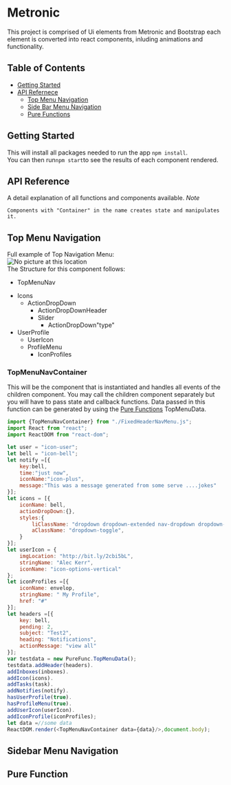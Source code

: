 # Metronic 
 This project is comprised of Ui elements from Metronic and Bootstrap each element is converted into react components, inluding animations and functionality. 
## Table of Contents
* [Getting Started](#getting-started)
* [API Refernece](#api-reference)
  * [Top Menu Navigation](#top-menu-navigation)
  * [Side Bar Menu Navigation](#sidebar-menu-navigation)
  * [Pure Functions](#pure-functions)



## <a name="getting-started"></a>Getting Started
This will install all packages needed to run the app `npm install`.
<br>
You can then run`npm start`to see the results of each component rendered.

## <a name="api-reference"></a>API Reference
A detail explanation of all functions and components available.
*Note* 
```
Components with "Container" in the name creates state and manipulates it. 
```

## <a name="top-menu-navigation"></a>Top Menu Navigation
Full example of Top Navigation Menu:<br>
![No picture at this location](http://i.imgur.com/ogjrMkB.png "Top Nav Image")<br>
The Structure for this component follows:
 * TopMenuNav
  - Icons
    * ActionDropDown
      - ActionDropDownHeader 
      - Slider
        * ActionDropDown"type"
  - UserProfile
    - UserIcon
    - ProfileMenu
      * IconProfiles
 
### TopMenuNavContainer
This will be the component that is instantiated and handles all events of the children component. You may call the children component separately but you will have to pass state and callback functions. Data passed in this function can be generated by using the [Pure Functions](#pure-functions) TopMenuData.
```javascript
import {TopMenuNavContainer} from "./FixedHeaderNavMenu.js";
import React from "react";
import ReactDOM from "react-dom";

let user = "icon-user";
let bell = "icon-bell";
let notify =[{
    key:bell,
    time:"just now",
    iconName:"icon-plus",
    message:"This was a message generated from some serve ....jokes"
}];
let icons = [{
    iconName: bell,
    actionDropDown:{},
    styles:{
        liClassName: "dropdown dropdown-extended nav-dropdown dropdown-notification ",
        aClassName: "dropdown-toggle",
    }
}];
let userIcon = {
    imgLocation: "http://bit.ly/2cbi5bL",
    stringName: "Alec Kerr",
    iconName: "icon-options-vertical"
};
let iconProfiles =[{
    iconName: envelop,
    stringName: " My Profile",
    href: "#"
}];
let headers =[{
    key: bell,
    pending: 2,
    subject: "Test2",
    heading: "Notifications",
    actionMessage: "view all"
}];
var testdata = new PureFunc.TopMenuData();
testdata.addHeader(headers).
addInboxes(inboxes).
addIcon(icons).
addTasks(task).
addNotifies(notify).
hasUserProfile(true).
hasProfileMenu(true).
addUserIcon(userIcon).
addIconProfile(iconProfiles);
let data =//some data
ReactDOM.render(<TopMenuNavContainer data={data}/>,document.body);
```

## <a name="sidebar-menu-navigation"></a>Sidebar Menu Navigation

## <a name ="pure-functions"></a>Pure Function
